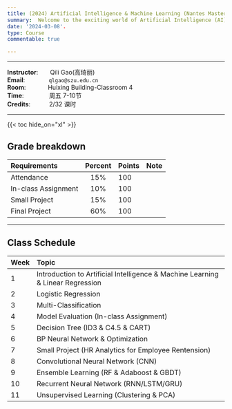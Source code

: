 ```yaml
---
title: (2024) Artificial Intelligence & Machine Learning (Nantes Master).
summary:  Welcome to the exciting world of Artificial Intelligence (AI). In this course, we will delve into the foundations, principles, and applications of AI, exploring how machines can be programmed to perform tasks that typically require human intelligence. 
date: '2024-03-08'.
type: Course
commentable: true

---
```

-----
**Instructor**:       Qili Gao(高琦丽)             <br>
**Email**:              `qlgao@szu.edu.cn`                 <br>
**Room**:             Huixing Building-Classroom 4<br>
**Time**:               周五 7-10节      <br>
**Credits**:           2/32 课时

-----
{{< toc hide_on="xl" >}}

## Grade breakdown

|  Requirements              | Percent      | Points                       | Note                                       |
|:---------------------------|:------------:|:-----------------------------|:---------|
| Attendance | 15%          |   100                       |                                            |
|In-class Assignment| 10%              |     100                     |  
|Small Project| 15%              |     100                     |            
|Final Project| 60%              |     100                     |            

-----
## Class Schedule

|Week | Topic                                                                                 |                                                                                                                                                
|:--------------- |:-------------------------|
|  1   |Introduction to Artificial Intelligence & Machine Learning & Linear Regression | 
|  2   |Logistic Regression              |
|  3  |Multi-Classification|
|  4  |Model Evaluation (In-class Assignment)|  
| 5 |Decision Tree (ID3 & C4.5 & CART)|
| 6 |BP Neural Network & Optimization|
| 7 |Small Project (HR Analytics for Employee Rentension)|  
| 8 |Convolutional Neural Network (CNN)|
| 9 |Ensemble Learning (RF & Adaboost & GBDT)|  
| 10 |Recurrent Neural Network (RNN/LSTM/GRU)|   
| 11 |Unsupervised Learning (Clustering & PCA)|  




